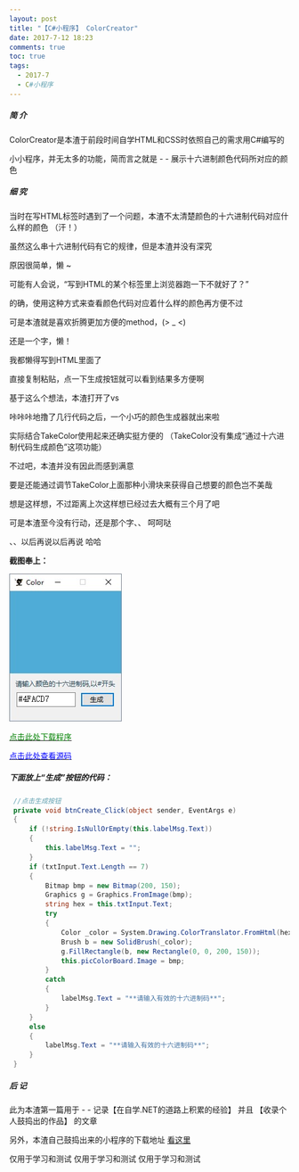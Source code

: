 ```yaml
---
layout: post
title: "【C#小程序】 ColorCreator"
date: 2017-7-12 18:23
comments: true
toc: true
tags:
  - 2017-7
  - C#小程序
---
```


##### 简 介

ColorCreator是本渣于前段时间自学HTML和CSS时依照自己的需求用C#编写的

小小程序，并无太多的功能，简而言之就是 - - 展示十六进制颜色代码所对应的颜色

<!--more-->

##### 细 究

当时在写HTML标签时遇到了一个问题，本渣不太清楚颜色的十六进制代码对应什么样的颜色 （汗！）

虽然这么串十六进制代码有它的规律，但是本渣并没有深究

原因很简单，懒 ~

可能有人会说，“写到HTML的某个标签里上浏览器跑一下不就好了？”

的确，使用这种方式来查看颜色代码对应着什么样的颜色再方便不过

可是本渣就是喜欢折腾更加方便的method，(> _ <)

还是一个字，懒！

我都懒得写到HTML里面了

直接复制粘贴，点一下生成按钮就可以看到结果多方便啊

基于这么个想法，本渣打开了vs

咔咔咔地撸了几行代码之后，一个小巧的颜色生成器就出来啦

实际结合TakeColor使用起来还确实挺方便的
（TakeColor没有集成“通过十六进制代码生成颜色”这项功能）

不过吧，本渣并没有因此而感到满意

要是还能通过调节TakeColor上面那种小滑块来获得自己想要的颜色岂不美哉

想是这样想，不过距离上次这样想已经过去大概有三个月了吧

可是本渣至今没有行动，还是那个字、、  呵呵哒

、、以后再说以后再说 哈哈

**截图奉上：**

![](/assets/blogImg/DP-170712-0.jpg)

<a href="http://software.solutionx.top/ColorCreator/ColorCreator.rar"><font style="color:green;">点击此处下载程序</font></a>

<a href="https://github.com/XnU132/software.github.io/tree/master/ColorCreator/ColorCreator%E6%BA%90%E7%A0%81"><font style="color:blue;">点击此处查看源码</font></a>

##### 下面放上“生成”按钮的代码：

``` csharp
 //点击生成按钮
 private void btnCreate_Click(object sender, EventArgs e)
 {
     if (!string.IsNullOrEmpty(this.labelMsg.Text))
     {
         this.labelMsg.Text = "";
     }
     if (txtInput.Text.Length == 7)
     {
         Bitmap bmp = new Bitmap(200, 150);
         Graphics g = Graphics.FromImage(bmp);
         string hex = this.txtInput.Text;
         try
         {
             Color _color = System.Drawing.ColorTranslator.FromHtml(hex);
             Brush b = new SolidBrush(_color);
             g.FillRectangle(b, new Rectangle(0, 0, 200, 150));
             this.picColorBoard.Image = bmp;
         }
         catch
         {
             labelMsg.Text = "**请输入有效的十六进制码**";
         }
     }
     else
     {
         labelMsg.Text = "**请输入有效的十六进制码**";
     }
 }
```

##### 后 记

此为本渣第一篇用于 - - 记录【在自学.NET的道路上积累的经验】 并且 【收录个人鼓捣出的作品】 的文章

另外，本渣自己鼓捣出来的小程序的下载地址 [看这里](http://software.solutionx.top)

仅用于学习和测试
仅用于学习和测试
仅用于学习和测试
